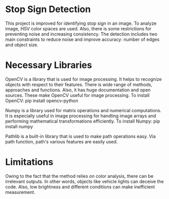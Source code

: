 # Stop Sign Detection
  This project is improved for identifying stop sign in an image. To analyze image, HSV color spaces are used. Also, there is some restrictions for preventing noise and increasing consistency. The detection includes two main constraints to reduce noise and improve accuracy: number of edges and object size. 

# Necessary Libraries
  OpenCV is a library that is used for image processing. It helps to recognize objects with respect to their features. There is wide range of methods, approaches and functions. Also, it has huge documentation and open sources. These make OpenCV useful for image processing.
  To install OpenCV: pip install opencv-python
  
  Numpy is a library used for matrix operations and numerical computations. It is especially useful in image processing for handling image arrays and performing mathematical transformations efficiently.
  To install Numpy: pip install numpy
  
  Pathlib is a built-in library that is used to make path operations easy. Via path function, path's various features are easily used.

# Limitations
  Owing to the fact that the method relies on color analysis, there can be irrelevant outputs. In other words, objects like vehicle lights can deceive the code. Also, low brightness and different conditions can make inefficient measurement.

  
  


